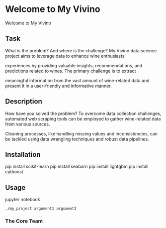 # Welcome to My Vivino
Welcome to My Vivino

## Task
What is the problem? And where is the challenge? My Vivino data science project aims to leverage data to enhance wine enthusiasts'

experiences by providing valuable insights, recommendations, and predictions related to wines. The primary challenge is to extract

meaningful information from the vast amount of wine-related data and present it in a user-friendly and informative manner.



## Description
How have you solved the problem? To overcome data collection challenges, automated web scraping tools can be employed to gather wine-related data from various sources.

Cleaning processes, like handling missing values and inconsistencies, can be tackled using data wrangling techniques and robust data pipelines.




## Installation
pip install scikit-learn pip install seaborn pip install lightgbm pip install catboost


## Usage
jupyter notebook
```
./my_project argument1 argument2
```

### The Core Team
